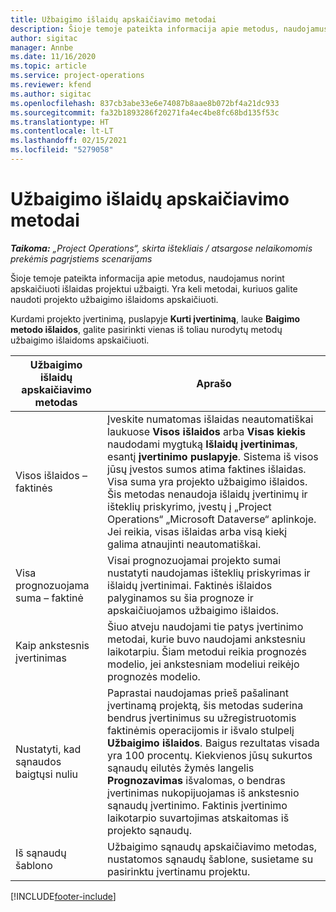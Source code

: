 ```yaml
---
title: Užbaigimo išlaidų apskaičiavimo metodai
description: Šioje temoje pateikta informacija apie metodus, naudojamus norint apskaičiuoti išlaidas projektui užbaigti.
author: sigitac
manager: Annbe
ms.date: 11/16/2020
ms.topic: article
ms.service: project-operations
ms.reviewer: kfend
ms.author: sigitac
ms.openlocfilehash: 837cb3abe33e6e74087b8aae8b072bf4a21dc933
ms.sourcegitcommit: fa32b1893286f20271fa4ec4be8fc68bd135f53c
ms.translationtype: HT
ms.contentlocale: lt-LT
ms.lasthandoff: 02/15/2021
ms.locfileid: "5279058"
---
```

# <a name="cost-to-complete-methods"></a>Užbaigimo išlaidų apskaičiavimo metodai

_**Taikoma:** „Project Operations“, skirta ištekliais / atsargose nelaikomomis prekėmis pagrįstiems scenarijams_

Šioje temoje pateikta informacija apie metodus, naudojamus norint apskaičiuoti išlaidas projektui užbaigti. Yra keli metodai, kuriuos galite naudoti projekto užbaigimo išlaidoms apskaičiuoti. 

Kurdami projekto įvertinimą, puslapyje **Kurti įvertinimą**, lauke **Baigimo metodo išlaidos**, galite pasirinkti vienas iš toliau nurodytų metodų užbaigimo išlaidoms apskaičiuoti.

| Užbaigimo išlaidų apskaičiavimo metodas    | Aprašo                                                                                                                                                                                                                                                                                                                                                                                                                                                                                        |
|------------------------------|----------------------------------------------------------------------------------------------------------------------------------------------------------------------------------------------------------------------------------------------------------------------------------------------------------------------------------------------------------------------------------------------------------------------------------------------------------------------------------------------------|
| Visos išlaidos – faktinės            | Įveskite numatomas išlaidas neautomatiškai laukuose **Visos išlaidos** arba **Visas kiekis** naudodami mygtuką **Išlaidų įvertinimas**, esantį **įvertinimo puslapyje**. Sistema iš visos jūsų įvestos sumos atima faktines išlaidas. Visa suma yra projekto užbaigimo išlaidos. Šis metodas nenaudoja išlaidų įvertinimų ir išteklių priskyrimo, įvestų į „Project Operations“ „Microsoft Dataverse“ aplinkoje. Jei reikia, visas išlaidas arba visą kiekį galima atnaujinti neautomatiškai.  |
| Visa prognozuojama suma – faktinė        | Visai prognozuojamai projekto sumai nustatyti naudojamas išteklių priskyrimas ir išlaidų įvertinimai. Faktinės išlaidos palyginamos su šia prognoze ir apskaičiuojamos užbaigimo išlaidos.                                                                                                                                                                                                                                                                          |
| Kaip ankstesnis įvertinimas         | Šiuo atveju naudojami tie patys įvertinimo metodai, kurie buvo naudojami ankstesniu laikotarpiu. Šiam metodui reikia prognozės modelio, jei ankstesniam modeliui reikėjo prognozės modelio.                                                                                                                                                                                                                                                                                                                           |
| Nustatyti, kad sąnaudos baigtųsi nuliu | Paprastai naudojamas prieš pašalinant įvertinamą projektą, šis metodas suderina bendrus įvertinimus su užregistruotomis faktinėmis operacijomis ir išvalo stulpelį **Užbaigimo išlaidos**. Baigus rezultatas visada yra 100 procentų. Kiekvienos jūsų sukurtos sąnaudų eilutės žymės langelis **Prognozavimas** išvalomas, o bendras įvertinimas nukopijuojamas iš ankstesnio sąnaudų įvertinimo. Faktinis įvertinimo laikotarpio suvartojimas atskaitomas iš projekto sąnaudų.              |
| Iš sąnaudų šablono           | Užbaigimo sąnaudų apskaičiavimo metodas, nustatomos sąnaudų šablone, susietame su pasirinktu įvertinamu projektu.                                                                                                                                                                                                                                                                                                                                                                          |


[!INCLUDE[footer-include](../includes/footer-banner.md)]